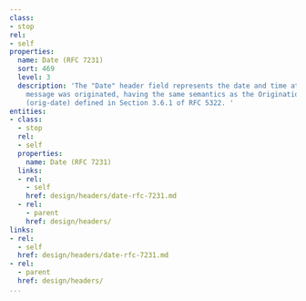 ```yaml
---
class:
- stop
rel:
- self
properties:
  name: Date (RFC 7231)
  sort: 469
  level: 3
  description: 'The "Date" header field represents the date and time at which the
    message was originated, having the same semantics as the Origination Date Field
    (orig-date) defined in Section 3.6.1 of RFC 5322. '
entities:
- class:
  - stop
  rel:
  - self
  properties:
    name: Date (RFC 7231)
  links:
  - rel:
    - self
    href: design/headers/date-rfc-7231.md
  - rel:
    - parent
    href: design/headers/
links:
- rel:
  - self
  href: design/headers/date-rfc-7231.md
- rel:
  - parent
  href: design/headers/
...
```

